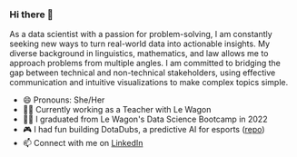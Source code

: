 ### Hi there 👋

As a data scientist with a passion for problem-solving, I am constantly seeking new ways to turn real-world data into actionable insights. My diverse background in linguistics, mathematics, and law allows me to approach problems from multiple angles. I am committed to bridging the gap between technical and non-technical stakeholders, using effective communication and intuitive visualizations to make complex topics simple.

- 😄 Pronouns: She/Her
- 👩‍🏫 Currently working as a Teacher with Le Wagon
- 👩‍🎓 I graduated from Le Wagon's Data Science Bootcamp in 2022
- 🎮 I had fun building DotaDubs, a predictive AI for esports ([repo](https://github.com/guntermhannah/1039_esports.git))
- 📫 Connect with me on [LinkedIn](https://www.linkedin.com/in/jasmine-zyp/)
